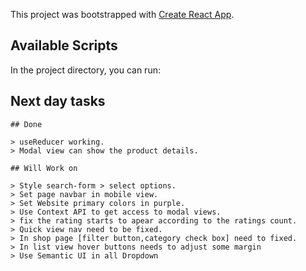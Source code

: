 This project was bootstrapped with [Create React App](https://github.com/facebook/create-react-app).

## Available Scripts

In the project directory, you can run:

## Next day tasks

    ## Done

    > useReducer working.
    > Modal view can show the product details.

    ## Will Work on

    > Style search-form > select options.
    > Set page navbar in mobile view.
    > Set Website primary colors in purple.
    > Use Context API to get access to modal views.
    > fix the rating starts to apear according to the ratings count.
    > Quick view nav need to be fixed.
    > In shop page [filter button,category check box] need to fixed.
    > In list view hover buttons needs to adjust some margin
    > Use Semantic UI in all Dropdown
